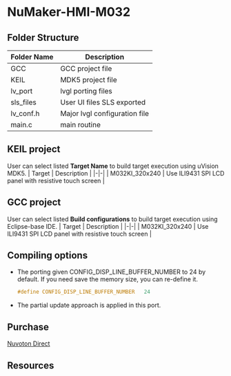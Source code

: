 # **NuMaker-HMI-M032**

## **Folder Structure**

| Folder Name | Description |
|-|-|
| GCC | GCC project file |
| KEIL | MDK5 project file |
| lv_port | lvgl porting files |
| sls_files | User UI files SLS exported |
| lv_conf.h | Major lvgl configuration file |
| main.c | main routine |

## **KEIL project**

User can select listed **Target Name** to build target execution using uVision MDK5.
| Target | Description |
|-|-|
| M032KI_320x240 | Use ILI9431 SPI LCD panel with resistive touch screen |

## **GCC project**

User can select listed **Build configurations** to build target execution using Eclipse-base IDE.
| Target | Description |
|-|-|
| M032KI_320x240 | Use ILI9431 SPI LCD panel with resistive touch screen |

## **Compiling options**

- The porting given CONFIG_DISP_LINE_BUFFER_NUMBER to 24 by default. If you need save the memory size, you can re-define it.

  ```c
  #define CONFIG_DISP_LINE_BUFFER_NUMBER   24
  ```

- The partial update approach is applied in this port.

## **Purchase**

[Nuvoton Direct](https://direct.nuvoton.com/tw/numaker-hmi-m032)

## **Resources**
